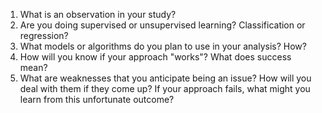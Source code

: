 1. What is an observation in your study?
2. Are you doing supervised or unsupervised learning? Classification or regression?
3. What models or algorithms do you plan to use in your analysis? How?
4. How will you know if your approach "works"? What does success mean?
5. What are weaknesses that you anticipate being an issue? How will you deal with them if they come up? If your approach fails, what might you learn from this unfortunate outcome?
